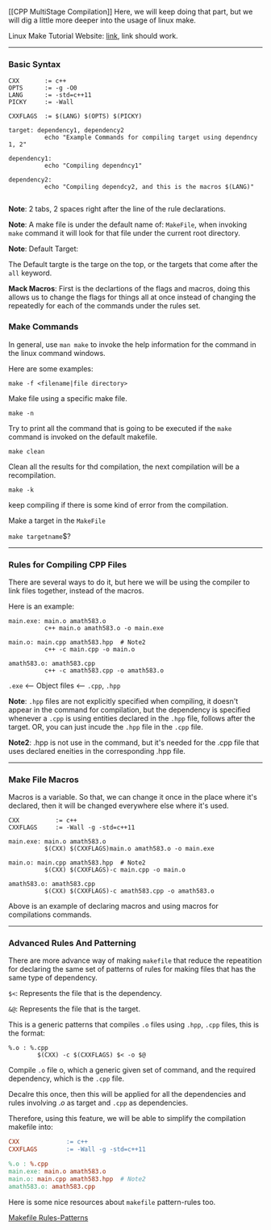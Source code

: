 [[CPP MultiStage Compilation]]
Here, we will keep doing that part, but we will dig a little more deeper into the usage of linux make. 

Linux Make Tutorial Website: [link](https://makefiletutorial.com/), link should work. 

---
### **Basic Syntax**

```
CXX       := c++
OPTS      := -g -O0
LANG      := -std=c++11 
PICKY     := -Wall

CXXFLAGS  := $(LANG) $(OPTS) $(PICKY)

target: dependency1, dependency2
          echo "Example Commands for compiling target using dependncy 1, 2"

dependency1: 
          echo "Compiling dependncy1"

dependency2: 
          echo "Compiling dependcy2, and this is the macros $(LANG)"


```

**Note**: 2 tabs, 2 spaces right after the line of the rule declarations. 

**Note**: A make file is under the default name of: `MakeFile`, when invoking `make` command it will look for that file under the current root directory. 

**Note**: Default Target: 

The Default targte is the targe on the top, or the targets that come after the `all` keyword. 

**Mack Macros**: First is the declartions of the flags and macros, doing this allows us to change the flags for things all at once instead of changing the repeatedly for each of the commands under the rules set.

### **Make Commands**

In general, use `man make` to invoke the help information for the command in the linux command windows. 

Here are some examples: 

`make -f <filename|file directory>` 

Make file using a specific make file. 

`make -n`

Try to print all the command that is going to be executed if the `make` command is invoked on the default makefile.

`make clean`

Clean all the results for thd compilation, the next compilation will be a recompilation. 

`make -k`

keep compiling if there is some kind of error from the compilation. 

Make a target in the `MakeFile`

`make targetname`$?

---
### **Rules for Compiling CPP Files**

There are several ways to do it, but here we will be using the compiler to link files together, instead of the macros. 

Here is an example: 
```
main.exe: main.o amath583.o
          c++ main.o amath583.o -o main.exe

main.o: main.cpp amath583.hpp  # Note2
          c++ -c main.cpp -o main.o

amath583.o: amath583.cpp
          c++ -c amath583.cpp -o amath583.o
````
`.exe` <-- Object files <-- `.cpp`, `.hpp`

**Note**: `.hpp` files are not explicitly specified when compiling, it doesn't appear in the command for compilation, but the dependency is specified whenever a `.cpp` is using entities declared in the `.hpp` file, follows after the target. OR, you can just incude the `.hpp` file in the `.cpp` file. 

**Note2**: .hpp is not use in the command, but it's needed for the .cpp file that uses declared eneities in the corresponding .hpp file. 

---
### **Make File Macros**

Macros is a variable. So that, we can change it once in the place where it's declared, then it will be changed everywhere else where it's used. 

```
CXX          := c++
CXXFLAGS     := -Wall -g -std=c++11

main.exe: main.o amath583.o
          $(CXX) $(CXXFLAGS)main.o amath583.o -o main.exe

main.o: main.cpp amath583.hpp  # Note2
          $(CXX) $(CXXFLAGS)-c main.cpp -o main.o

amath583.o: amath583.cpp
          $(CXX) $(CXXFLAGS)-c amath583.cpp -o amath583.o
```

Above is an example of declaring macros and using macros for compilations commands. 

---
### **Advanced Rules And Patterning**

There are more advance way of making `makefile` that reduce the repeatition for declaring the same set of patterns of rules for making files that has the same type of dependency. 

`$<`: Represents the file that is the dependency. 

`&@`: Represents the file that is the target. 

This is a generic patterns that compiles `.o` files using `.hpp`, `.cpp` files, this is the format: 

```
%.o : %.cpp
        $(CXX) -c $(CXXFLAGS) $< -o $@
```

Compile `.o` file  o, which a generic given set of command, and the required dependency, which is the `.cpp` file. 

Decalre this once, then this will be applied for all the dependencies and rules involving $.o$ as target and `.cpp` as dependencies. 

Therefore, using this feature, we will be able to simplify the compilation makefile into: 

```makefile
CXX             := c++
CXXFLAGS        := -Wall -g -std=c++11

%.o : %.cpp
main.exe: main.o amath583.o
main.o: main.cpp amath583.hpp  # Note2
amath583.o: amath583.cpp
```

Here is some nice resources about `makefile` pattern-rules too. 

[Makefile Rules-Patterns](https://swcarpentry.github.io/make-novice/05-patterns/index.html)


